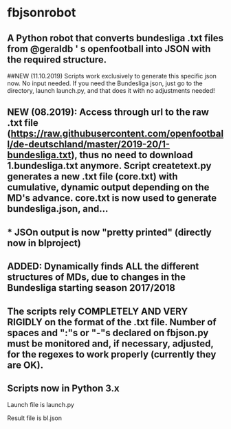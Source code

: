 # fbjsonrobot
## A Python robot that converts bundesliga .txt files from @geraldb ' s openfootball into JSON with the required structure.

##NEW (11.10.2019) Scripts work exclusively to generate this specific json now. No input needed. If you need the Bundesliga json, just go to the directory, launch launch.py, and that does it with no adjustments needed!

## NEW (08.2019): Access through url to the raw .txt file (https://raw.githubusercontent.com/openfootball/de-deutschland/master/2019-20/1-bundesliga.txt), thus no need to download 1.bundesliga.txt anymore. Script createtext.py generates a new .txt file (core.txt) with cumulative, dynamic output depending on the MD's advance. core.txt is now used to generate bundesliga.json, and...

## * JSOn output is now "pretty printed" (directly now in blproject)

## ADDED: Dynamically finds ALL the different structures of MDs, due to changes in the Bundesliga starting season 2017/2018

## The scripts rely COMPLETELY AND VERY RIGIDLY on the format of the .txt file. Number of spaces and ":"s or "-"s declared on fbjson.py must be monitored and, if necessary, adjusted, for the regexes to work properly (currently they are OK).

## Scripts now in Python 3.x

Launch file is launch.py

Result file is bl.json
